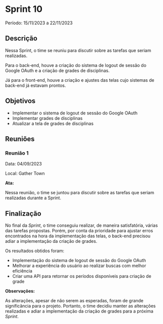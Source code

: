 # Sprint 10

Período: 15/11/2023 a 22/11/2023

## Descrição

Nessa Sprint, o time se reuniu para discutir sobre as tarefas que seriam realizadas. 

Para o back-end, houve a criação do sistema de logout de sessão do Google OAuth e a criação de grades de disciplinas.

Já para o front-end, houve a criação e ajustes das telas cujo sistemas de back-end já estavam prontos.

## Objetivos

- Implementar o sistema de logout de sessão do Google OAuth
- Implementar grades de disciplinas
- Atualizar a tela de grades de disciplinas

## Reuniões

### Reunião 1

Data: 04/09/2023

Local: Gather Town

**Ata:**

Nessa reunião, o time se juntou para discutir sobre as tarefas que seriam realizadas durante a Sprint.

## Finalização

No final da _Sprint_, o time conseguiu realizar, de maneira satisfatória, várias das tarefas propostas. Porém, por conta da prioridade para ajustar erros encontrados na hora da implementação das telas, o back-end precisou adiar a implementação da criação de grades.

Os resultados obtidos foram:

- Implementação do sistema de logout de sessão do Google OAuth
- Melhorar a experiência do usuário ao realizar buscas com melhor eficiência
- Criar uma API para retornar os períodos disponíveis para criação de grade

**Observações:**

As alterações, apesar de não serem as esperadas, foram de grande significância para o projeto. Portanto, o time decidiu manter as alterações realizadas e adiar a implementação da criação de grades para a próxima _Sprint_.
